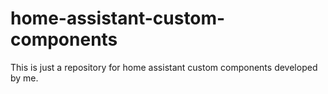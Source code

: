 # home-assistant-custom-components

This is just a repository for home assistant custom components developed by me.
